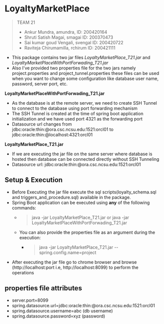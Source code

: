 # LoyaltyMarketPlace
> TEAM 21
>  * Ankur Mundra,           amundra, ID: 200420164
>  * Shruti Satish Magai,    smagai   ID: 200370473
>  * Sai kumar goud Vengali, svengal  ID: 200420722 
>  * Raviteja Chirumamilla,  rchirum  ID: 200421111

* This package contains two jar files *LoyaltyMarketPlace_T21.jar* and *LoyaltyMarketPlaceWithPortForwading_T21.jar*
* Also I've provided two properties file for the two jars namely project.properties and project_tunnel.properties these files can be used when you want to change some configuration like database user name, password, server port, etc.

**LoyaltyMarketPlaceWithPortForwading_T21.jar**
* As the database is at the remote server, we need to create SSH Tunnel to connect to the database using port forwarding mechanism
* The SSH Tunnel is created at the time of spring boot application initialization and we have used port 4321 as the forwarding port
* Datasource url changes from jdbc:oracle:thin:@ora.csc.ncsu.edu:1521:orcl01 to jdbc:oracle:thin:@localhost:4321:orcl01

**LoyaltyMarketPlace_T21.jar**
* If we are executing the jar file on the same server where database is hosted then database can be connected directly without SSH Tunneling
* Datasource url: jdbc:oracle:thin:@ora.csc.ncsu.edu:1521:orcl01

## Setup & Execution
 * Before Executing the jar file execute the sql scripts(loyalty_schema.sql and triggers_and_procedure.sql) available in the package.
 * Spring Boot application can be executed using **any** of the following commands:
   * > java -jar LoyaltyMarketPlace_T21.jar or java -jar LoyaltyMarketPlaceWithPortForwading_T21.jar
   * You can also provide the properties file as an argument during the execution:
      * > java -jar LoyaltyMarketPlace_T21.jar --spring.config.name=project
 * After executing the jar file go to chrome browser and browse (http://localhost:port i.e, http://localhost:8099) to perform the operations
 
 ## properties file attributes
 * server.port=8099
 * spring.datasource.url=jdbc:oracle:thin:@ora.csc.ncsu.edu:1521:orcl01
 * spring.datasource.username=abc (db username)
 * spring.datasource.password=xyz (password)


 
